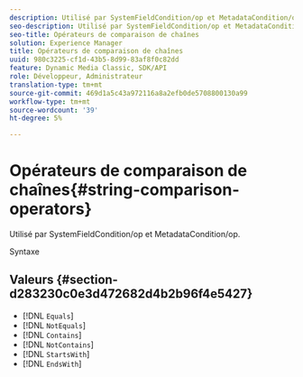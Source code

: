 ```yaml
---
description: Utilisé par SystemFieldCondition/op et MetadataCondition/op.
seo-description: Utilisé par SystemFieldCondition/op et MetadataCondition/op.
seo-title: Opérateurs de comparaison de chaînes
solution: Experience Manager
title: Opérateurs de comparaison de chaînes
uuid: 980c3225-cf1d-43b5-8d99-83af8f0c82dd
feature: Dynamic Media Classic, SDK/API
role: Développeur, Administrateur
translation-type: tm+mt
source-git-commit: 469d1a5c43a972116a8a2efb0de5708800130a99
workflow-type: tm+mt
source-wordcount: '39'
ht-degree: 5%

---
```



# Opérateurs de comparaison de chaînes{#string-comparison-operators}

Utilisé par SystemFieldCondition/op et MetadataCondition/op.

Syntaxe

## Valeurs {#section-d283230c0e3d472682d4b2b96f4e5427}

* [!DNL `Equals`]
* [!DNL `NotEquals`]
* [!DNL `Contains`]
* [!DNL `NotContains`]
* [!DNL `StartsWith`]
* [!DNL `EndsWith`]

